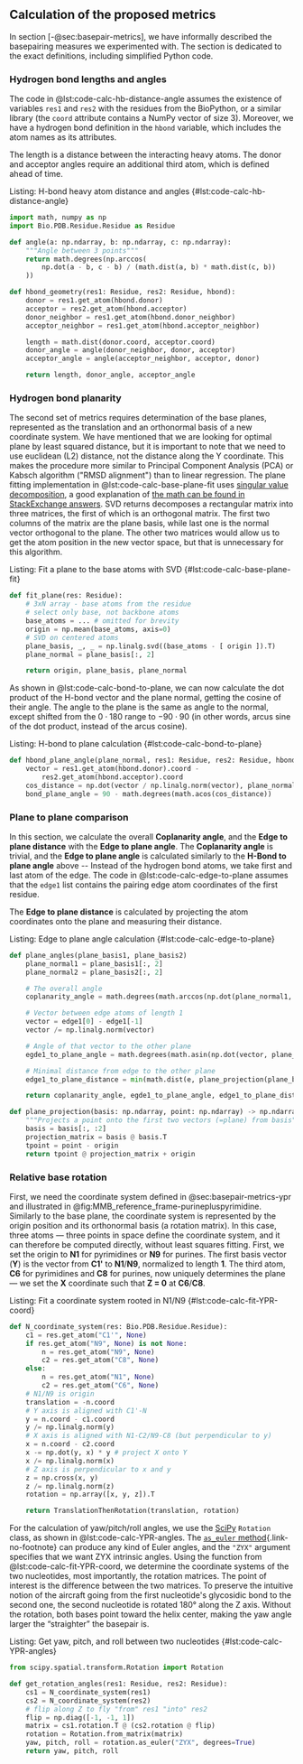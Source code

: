 ## Calculation of the proposed metrics

In section [-@sec:basepair-metrics], we have informally described the basepairing measures we experimented with.
The section is dedicated to the exact definitions, including simplified Python code.

### Hydrogen bond lengths and angles

The code in @lst:code-calc-hb-distance-angle assumes the existence of variables `res1` and `res2` with the residues from the BioPython, or a similar library (the `coord` attribute contains a NumPy vector of size 3).
Moreover, we have a hydrogen bond definition in the `hbond` variable, which includes the atom names as its attributes.

The length is a distance between the interacting heavy atoms.
The donor and acceptor angles require an additional third atom, which is defined ahead of time.

Listing: H-bond heavy atom distance and angles {#lst:code-calc-hb-distance-angle}

```python
import math, numpy as np
import Bio.PDB.Residue.Residue as Residue

def angle(a: np.ndarray, b: np.ndarray, c: np.ndarray):
    """Angle between 3 points"""
    return math.degrees(np.arccos(
        np.dot(a - b, c - b) / (math.dist(a, b) * math.dist(c, b))
    ))

def hbond_geometry(res1: Residue, res2: Residue, hbond):
    donor = res1.get_atom(hbond.donor)
    acceptor = res2.get_atom(hbond.acceptor)
    donor_neighbor = res1.get_atom(hbond.donor_neighbor)
    acceptor_neighbor = res1.get_atom(hbond.acceptor_neighbor)

    length = math.dist(donor.coord, acceptor.coord)
    donor_angle = angle(donor_neighbor, donor, acceptor)
    acceptor_angle = angle(acceptor_neighbor, acceptor, donor)

    return length, donor_angle, acceptor_angle
```

### Hydrogen bond planarity

The second set of metrics requires determination of the base planes, represented as the translation and an orthonormal basis of a new coordinate system.
We have mentioned that we are looking for optimal plane by least squared distance, but it is important to note that we need to use euclidean (L2) distance, not the distance along the Y coordinate.
This makes the procedure more similar to Principal Component Analysis (PCA) or Kabsch algorithm ("RMSD alignment") than to linear regression.
The plane fitting implementation in @lst:code-calc-base-plane-fit uses [singular value decomposition](https://en.wikipedia.org/wiki/Singular_value_decomposition), a good explanation of [the math can be found in StackExchange answers](https://math.stackexchange.com/q/99317).
SVD returns decomposes a rectangular matrix into three matrices, the first of which is an orthogonal matrix.
The first two columns of the matrix are the plane basis, while last one is the normal vector orthogonal to the plane.
The other two matrices would allow us to get the atom position in the new vector space, but that is unnecessary for this algorithm.
<!-- We also define a projection function, which will be useful in the next step. -->

Listing: Fit a plane to the base atoms with SVD {#lst:code-calc-base-plane-fit}

```python
def fit_plane(res: Residue):
    # 3xN array - base atoms from the residue
    # select only base, not backbone atoms
    base_atoms = ... # omitted for brevity
    origin = np.mean(base_atoms, axis=0)
    # SVD on centered atoms
    plane_basis, _, _ = np.linalg.svd((base_atoms - [ origin ]).T)
    plane_normal = plane_basis[:, 2]

    return origin, plane_basis, plane_normal
```
<!--projection_matrix = plane_basis @ plane_basis.T

# def plane_projection(point: np.ndarray) -> np.ndarray:
#     tpoint = point - origin
#     return tpoint @ projection_matrix + origin-->

As shown in @lst:code-calc-bond-to-plane, we can now calculate the dot product of the H-bond vector and the plane normal, getting the cosine of their angle.
The angle to the plane is the same as angle to the normal, except shifted from the $0 \cdot 180$ range to $-90 \cdot 90$ (in other words, arcus sine of the dot product, instead of the arcus cosine).

Listing: H-bond to plane calculation {#lst:code-calc-bond-to-plane}

```python
def hbond_plane_angle(plane_normal, res1: Residue, res2: Residue, hbond):
    vector = res1.get_atom(hbond.donor).coord -
        res2.get_atom(hbond.acceptor).coord
    cos_distance = np.dot(vector / np.linalg.norm(vector), plane_normal)
    bond_plane_angle = 90 - math.degrees(math.acos(cos_distance))
```

### Plane to plane comparison

In this section, we calculate the overall **Coplanarity angle**, and the **Edge to plane distance** with the **Edge to plane angle**.
The **Coplanarity angle** is trivial, and the **Edge to plane angle** is calculated similarly to the **H-Bond to plane angle** above --
Instead of the hydrogen bond atoms, we take first and last atom of the edge.
The code in @lst:code-calc-edge-to-plane assumes that the `edge1` list contains the pairing edge atom coordinates of the first residue.

The **Edge to plane distance** is calculated by projecting the atom coordinates onto the plane and measuring their distance.

Listing: Edge to plane angle calculation {#lst:code-calc-edge-to-plane}

```python
def plane_angles(plane_basis1, plane_basis2)
    plane_normal1 = plane_basis1[:, 2]
    plane_normal2 = plane_basis2[:, 2]

    # The overall angle
    coplanarity_angle = math.degrees(math.arccos(np.dot(plane_normal1, plane_normal2)))

    # Vector between edge atoms of length 1
    vector = edge1[0] - edge1[-1]
    vector /= np.linalg.norm(vector)

    # Angle of that vector to the other plane
    egde1_to_plane_angle = math.degrees(math.asin(np.dot(vector, plane_normal2)))

    # Minimal distance from edge to the other plane
    edge1_to_plane_distance = min(math.dist(e, plane_projection(plane_basis2, e)) for e in edge1)

    return coplanarity_angle, egde1_to_plane_angle, edge1_to_plane_distance

def plane_projection(basis: np.ndarray, point: np.ndarray) -> np.ndarray:
    """Projects a point onto the first two vectors (=plane) from basis"""
    basis = basis[:, :2]
    projection_matrix = basis @ basis.T
    tpoint = point - origin
    return tpoint @ projection_matrix + origin
```

### Relative base rotation

First, we need the coordinate system defined in @sec:basepair-metrics-ypr and illustrated in @fig:MMB_reference_frame-purinepluspyrimidine.
Similarly to the base plane, the coordinate system is represented by the origin position and its orthonormal basis (a rotation matrix).
In this case, three atoms — three points in space define the coordinate system, and it can therefore be computed directly, without least squares fitting.
First, we set the origin to **N1** for pyrimidines or **N9** for purines.
The first basis vector (**Y**) is the vector from **C1'** to **N1**/**N9**, normalized to length **1**.
The third atom, **C6** for pyrimidines and **C8** for purines, now uniquely determines the plane — we set the **X** coordinate such that **Z = 0** at **C6**/**C8**.

Listing: Fit a coordinate system rooted in N1/N9 {#lst:code-calc-fit-YPR-coord}

```python
def N_coordinate_system(res: Bio.PDB.Residue.Residue):
    c1 = res.get_atom("C1'", None)
    if res.get_atom("N9", None) is not None:
        n = res.get_atom("N9", None)
        c2 = res.get_atom("C8", None)
    else:
        n = res.get_atom("N1", None)
        c2 = res.get_atom("C6", None)
    # N1/N9 is origin
    translation = -n.coord
    # Y axis is aligned with C1'-N
    y = n.coord - c1.coord
    y /= np.linalg.norm(y)
    # X axis is aligned with N1-C2/N9-C8 (but perpendicular to y)
    x = n.coord - c2.coord
    x -= np.dot(y, x) * y # project X onto Y
    x /= np.linalg.norm(x)
    # Z axis is perpendicular to x and y
    z = np.cross(x, y)
    z /= np.linalg.norm(z)
    rotation = np.array([x, y, z]).T

    return TranslationThenRotation(translation, rotation)
```

For the calculation of yaw/pitch/roll angles, we use the [SciPy](https://doi.org/10.1038/s41592-019-0686-2) `Rotation` class, as shown in @lst:code-calc-YPR-angles.
The [`as_euler` method](https://docs.scipy.org/doc/scipy/reference/generated/scipy.spatial.transform.Rotation.as_euler.html#r72d546869407-1){.link-no-footnote} can produce any kind of Euler angles, and the `"ZYX"` argument specifies that we want ZYX intrinsic angles.
Using the function from @lst:code-calc-fit-YPR-coord, we determine the coordinate systems of the two nucleotides, most importantly, the rotation matrices.
The point of interest is the difference between the two matrices.
To preserve the intuitive notion of the aircraft going from the first nucleotide's glycosidic bond to the second one, the second nucleotide is rotated 180° along the Z axis.
Without the rotation, both bases point toward the helix center, making the yaw angle larger the “straighter” the basepair is.


Listing: Get yaw, pitch, and roll between two nucleotides {#lst:code-calc-YPR-angles}

```python
from scipy.spatial.transform.Rotation import Rotation

def get_rotation_angles(res1: Residue, res2: Residue):
    cs1 = N_coordinate_system(res1)
    cs2 = N_coordinate_system(res2)
    # flip along Z to fly "from" res1 "into" res2 
    flip = np.diag([-1, -1, 1])
    matrix = cs1.rotation.T @ (cs2.rotation @ flip)
    rotation = Rotation.from_matrix(matrix)
    yaw, pitch, roll = rotation.as_euler("ZYX", degrees=True)
    return yaw, pitch, roll
```
